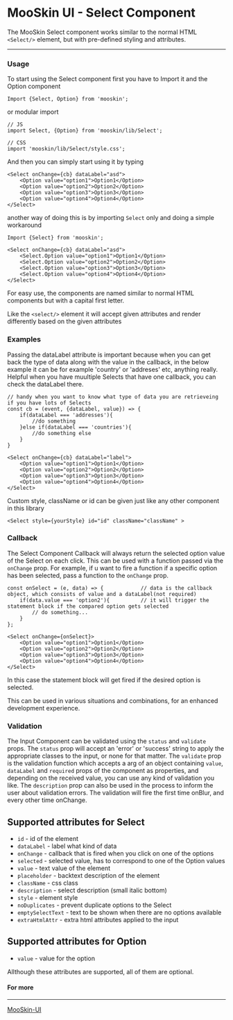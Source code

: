 # MooSkin UI - Select Component

The MooSkin Select component works similar to the normal HTML `<Select/>` element, but with pre-defined styling and attributes.

___

### Usage

To start using the Select component first you have to Import it and the Option component

```
Import {Select, Option} from 'mooskin';
```
or modular import
```
// JS
import Select, {Option} from 'mooskin/lib/Select';

// CSS
import 'mooskin/lib/Select/style.css';
```

And then you can simply start using it by typing

```
<Select onChange={cb} dataLabel="asd">
    <Option value="option1">Option1</Option>
    <Option value="option2">Option2</Option>
    <Option value="option3">Option3</Option>
    <Option value="option4">Option4</Option>
</Select>

```

another way of doing this is by importing `Select` only and doing a simple workaround
```
Import {Select} from 'mooskin';

<Select onChange={cb} dataLabel="asd">
    <Select.Option value="option1">Option1</Option>
    <Select.Option value="option2">Option2</Option>
    <Select.Option value="option3">Option3</Option>
    <Select.Option value="option4">Option4</Option>
</Select>
```

For easy use, the components are named similar to normal HTML components but with a capital first letter.

Like the `<select/>` element it will accept given attributes and render differently based on the given attributes

### Examples

Passing the dataLabel attribute is important because when you can get back the type of data along with the value in the callback, in the below example it can be for example 'country' or 'addreses' etc, anything really. Helpful when you have muultiple Selects that have one callback, you can check the dataLabel there.

```
// handy when you want to know what type of data you are retrieveing if you have lots of Selects
const cb = (event, {dataLabel, value}) => { 
    if(dataLabel === 'addresses'){
        //do something
    }else if(dataLabel === 'countries'){
        //do something else
    }
}

<Select onChange={cb} dataLabel="label">
    <Option value="option1">Option1</Option>
    <Option value="option2">Option2</Option>
    <Option value="option3">Option3</Option>
    <Option value="option4">Option4</Option>
</Select>
```


Custom style, className or id can be given just like any other component in this library 

```
<Select style={yourStyle} id="id" className="className" >
```

### Callback

The Select Component Callback will always return the selected option value of the Select on each click. This can be used with a function passed via the `onChange` prop. For example, if u want to fire a function if a specific option has been selected, pass a function to the `onChange` prop.

```
const onSelect = (e, data) => {            // data is the callback object, which consists of value and a dataLabel(not required)
    if(data.value === 'option2'){          // it will trigger the statement block if the compared option gets selected
        // do something...
    }      
};

<Select onChange={onSelect}>
    <Option value="option1">Option1</Option>
    <Option value="option2">Option2</Option>
    <Option value="option3">Option3</Option>
    <Option value="option4">Option4</Option>
</Select>
```
In this case the statement block will get fired if the desired option is selected.

This can be used in various situations and combinations, for an enhanced development experience.

### Validation

The Input Component can be validated using the `status` and `validate` props. The `status` prop will accept an 'error' or 'success' string to apply the appropriate classes to the input, or none for that matter. The `validate` prop is the validation function which accepts a arg of an object containing `value`, `dataLabel` and `required` props of the component as properties, and depending on the received value, you can use any kind of validation you like. The `description` prop can also be used in the process to inform the user about validation errors. The validation will fire the first time onBlur, and every other time onChange.

<div class="playground-doc">

## Supported attributes for Select 

* `id` - id of the element
* `dataLabel` - label what kind of data 
* `onChange` - callback that is fired when you click on one of the options
* `selected` - selected value, has to correspond to one of the Option values
* `value` - text value of the element
* `placeholder` - backtext description of the element
* `className` - css class
* `description` - select description (small italic bottom)
* `style` - element style
* `noDuplicates` - prevent duplicate options to the Select
* `emptySelectText` - text to be shown when there are no options available
* `extraHtmlAttr` - extra html attributes applied to the input

## Supported attributes for Option 

* `value` - value for the option

</div>

Allthough these attributes are supported, all of them are optional.

#### For more

___

[MooSkin-UI](https://github.com/moosend/mooskin-ui)